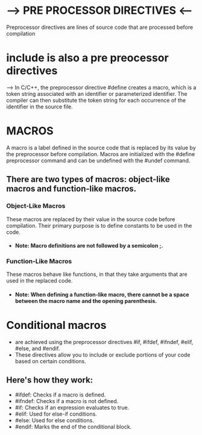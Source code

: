 # --> PRE PROCESSOR DIRECTIVES <--

Preprocessor directives are lines of source code that are processed before compilation 

# include is also a pre preocessor directives 

--> In C/C++, the preprocessor directive #define creates a macro, which is a token string associated with an identifier or parameterized identifier. The compiler can then substitute the token string for each occurrence of the identifier in the source file.

# MACROS 
A macro is a label defined in the source code that is replaced by its value by the preprocessor before compilation. Macros are initialized with the #define preprocessor command and can be undefined with the #undef command.

## There are two types of macros: object-like macros and function-like macros.

### Object-Like Macros
These macros are replaced by their value in the source code before compilation. Their primary purpose is to define constants to be used in the code.

- #### Note: Macro definitions are not followed by a semicolon ;.

### Function-Like Macros
These macros behave like functions, in that they take arguments that are used in the replaced code.

- #### Note: When defining a function-like macro, there cannot be a space between the macro name and the opening parenthesis.

# Conditional macros
- are achieved using the preprocessor directives #if, #ifdef, #ifndef, #elif, #else, and #endif. 
- These directives allow you to include or exclude portions of your code based on certain conditions.

## Here's how they work:
- #ifdef: Checks if a macro is defined.
- #ifndef: Checks if a macro is not defined.
- #if: Checks if an expression evaluates to true.
- #elif: Used for else-if conditions.
- #else: Used for else conditions.
- #endif: Marks the end of the conditional block.